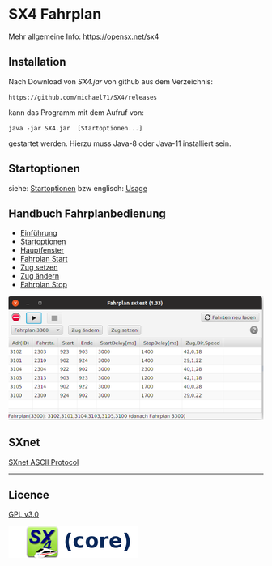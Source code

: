 # SX4 Fahrplan

Mehr allgemeine Info: https://opensx.net/sx4

## Installation

Nach Download von *SX4.jar* von github aus dem Verzeichnis:

    https://github.com/michael71/SX4/releases

kann das Programm mit dem Aufruf von: 
    
    java -jar SX4.jar  [Startoptionen...]

gestartet werden. Hierzu muss Java-8 oder Java-11 installiert sein.

## Startoptionen

siehe: [Startoptionen](02-Optionen.md)
bzw englisch: [Usage](02-usage.md)

## Handbuch Fahrplanbedienung

* [Einführung](01-Einfuehrung.md)
* [Startoptionen](02-Optionen.md)
* [Hauptfenster](03-Hauptfenster.md)
* [Fahrplan Start](04-Fahrplan_Start.md)
* [Zug setzen](05-Zug_setzen.md)
* [Zug ändern](06-Zug_aendern.md)
* [Fahrplan Stop](07-Fahrplan_stop.md)


![](fahrplan1.png)

## SXnet

[SXnet ASCII Protocol](20-protocol.md)

___

## Licence

[GPL v3.0](https://www.gnu.org/licenses/gpl-3.0.en.html)

![](sx4_loco2_core.png)


